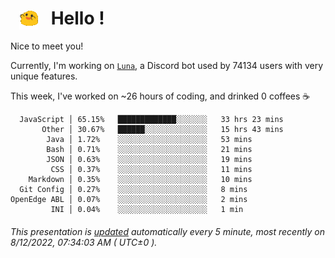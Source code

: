 <h1>   <img src="./spoinky.gif" style="vertical-align:middle;" width="30px">   Hello ! </h1>

Nice to meet you!

Currently, I'm working on <a href='https://github.com/Asgarrrr/Luna'>`Luna`</a>, a Discord bot used by 74134 users with very unique features.

This week, I've worked on ~26 hours of coding, and drinked 0 coffees ☕

```
  JavaScript │ 65.15%   █████████████░░░░░░░   33 hrs 23 mins
       Other │ 30.67%   ██████░░░░░░░░░░░░░░   15 hrs 43 mins
        Java │ 1.72%    ░░░░░░░░░░░░░░░░░░░░   53 mins
        Bash │ 0.71%    ░░░░░░░░░░░░░░░░░░░░   21 mins
        JSON │ 0.63%    ░░░░░░░░░░░░░░░░░░░░   19 mins
         CSS │ 0.37%    ░░░░░░░░░░░░░░░░░░░░   11 mins
    Markdown │ 0.35%    ░░░░░░░░░░░░░░░░░░░░   10 mins
  Git Config │ 0.27%    ░░░░░░░░░░░░░░░░░░░░   8 mins
OpenEdge ABL │ 0.07%    ░░░░░░░░░░░░░░░░░░░░   2 mins
         INI │ 0.04%    ░░░░░░░░░░░░░░░░░░░░   1 min
```

###### This presentation is [updated](https://github.com/Asgarrrr) automatically every 5 minute, most recently on 8/12/2022, 07:34:03 AM ( UTC±0 ).